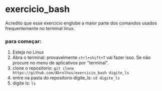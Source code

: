 # exercicio_bash
Acredito que esse exercicio englobe a maior parte dos comandos usados frequentemente no terminal linux.

### para começar:
1. Esteja no Linux
1. Abra o terminal:
   provavelmente `ctrl+shift+T` vai fazer isso. Se não procure no menu de aplicativos por "terminal".
1. clone o repositorio:
   `git clone https://github.com/Abrolhus/exercicio_bash digite_ls`
1. entre na pasta do repositorio digite_ls:
   `cd digite_ls`
1. digite ls:
   `ls`
